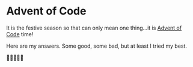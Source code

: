# Advent of Code
It is the festive season so that can only mean one thing...it is [Advent of Code](https://adventofcode.com/) time!

Here are my answers. Some good, some bad, but at least I tried my best. 

🎄🎅👨‍💻😊
